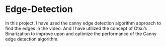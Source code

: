 # Edge-Detection
In this project, I have used the canny edge detection algorithm approach to find the edges in the video. And I have utilized the concept of Otsu’s Binarization to improve upon and optimize the performance of the Canny edge detection algorithm.
